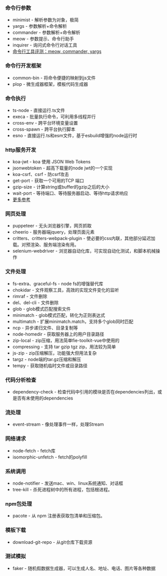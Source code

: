 ### 命令行参数
- minimist - 解析参数为对象，极简
- yargs - 参数解析+命令解析
- commander - 参数解析+命令解析
- meow - 参数提示、命令行助手
- inquirer - 询问式命令行对话工具
- [命令行工具评测：meow, commander, yargs](https://zhuanlan.zhihu.com/p/56316812)

### 命令行开发框架
- common-bin - 将命令便捷的映射到js文件
- plop - 微生成器框架，模板代码生成器

### 命令执行
- ts-node - 直接运行.ts文件
- execa - 批量执行命令，可利用多线程并行
- cross-env - 跨平台环境变量设置
- cross-spawn - 跨平台执行脚本
- esno - 直接运行.ts和esm文件，基于esbuild增强的node运行时

### http服务开发
- koa-jwt - koa 使用 JSON Web Tokens
- jsonwebtoken - 超高下载量的node jwt的一个实现
- koa-csrf、csrf - 防csrf攻击
- get-port - 获取一个可用的TCP 端口
- gzip-size - 计算string或buffer的gzip之后的大小
- wait-port - 等待端口、等待服务器启动、等待http请求响应
- [更多参考](https://www.zhihu.com/column/c_1359460465672785920)

### 网页处理
- puppeteer - 无头浏览器引擎，网页抓取
- cheerio - 服务器端jquery，处理页面元素
- critters、critters-webpack-plugin - 使必要的css内联，其他部分延迟加载。对预渲染、服务端渲染有用。
- selenium-webdriver - 浏览器自动化库，可实现自动化测试，和脚本机械操作

### 文件处理
- fs-extra、graceful-fs - node fs的增强替代库
- chokidar - 文件观察工具，高效的实现文件变化的监听
- rimraf - 文件删除
- del、del-cli - 文件删除
- glob - glob模式匹配搜索文件
- minimatch - glob模式匹配，转化为正则表达式
- multimatch - 扩展minimatch.match，支持多个glob同时匹配
- ncp - 异步递归文件、目录复制等
- node-homedir - 获取服务器上的用户目录路径
- zip-local - zip压缩，用法简单fie-toolkit-vue中使用的
- compressing - 支持 tar gzip tgz zip，用法较为简单
- js-zip - zip压缩解压，功能强大但用法复杂
- targz - node端的tar.gz压缩和解压
- tempy - 获取随机临时文件或目录路径

### 代码分析检查
- dependency-check - 检查代码中引用的模块是否在dependencies列出，或是否有未使用的dependencies
  
### 流处理
- event-stream - 像处理事件一样，处理Stream

### 网络请求
- node-fetch - fetch库
- isomorphic-unfetch - fetch的polyfill

### 系统调用
- node-notifier - 发送mac、win、linux系统通知、对话框
- tree-kill - 杀死进程树中的所有进程，包括根进程。

### npm包处理
- pacote - 从 npm 注册表获取包清单和压缩包。

### 模板下载
- download-git-repo - 从git仓库下载资源

### 测试模拟
- faker - 随机假数据生成器，可以生成人名、地址、电话、图片等各种数据


